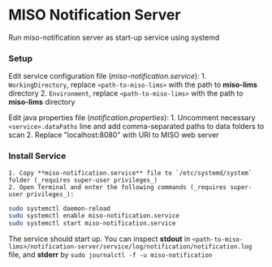 # MISO Notification Server
Run miso-notification server as start-up service using systemd

### Setup

Edit service configuration file (_miso-notification.service_):
    1. `WorkingDirectory`, replace `<path-to-miso-lims>` with the path to **miso-lims** directory
    2. `Environment`, replace `<path-to-miso-lims>` with the path to **miso-lims** directory

Edit java properties file (_notification.properties_):
    1. Uncomment necessary `<service>.dataPaths` line and add  comma-separated paths to data folders to scan
    2. Replace "localhost:8080" with URI to MISO web server

### Install Service

    1. Copy **miso-notification.service** file to `/etc/systemd/system` folder (_requires super-user privileges_)
    2. Open Terminal and enter the following commands (_requires super-user privileges_):
```bash
sudo systemctl daemon-reload
sudo systemctl enable miso-notification.service
sudo systemctl start miso-notification.service
```

The service should start up. You can inspect **stdout** in `<path-to-miso-lims>/notification-server/service/log/notification/notification.log` file, and **stderr** by `sudo journalctl -f -u miso-notification`
